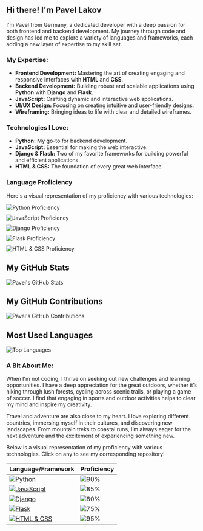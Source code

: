  ## Hi there! I'm Pavel Lakov

I'm Pavel from Germany, a dedicated developer with a deep passion for both frontend and backend development. My journey through code and design has led me to explore a variety of languages and frameworks, each adding a new layer of expertise to my skill set.

### My Expertise:
- **Frontend Development:** Mastering the art of creating engaging and responsive interfaces with **HTML** and **CSS**.
- **Backend Development:** Building robust and scalable applications using **Python** with **Django** and **Flask**.
- **JavaScript:** Crafting dynamic and interactive web applications.
- **UI/UX Design:** Focusing on creating intuitive and user-friendly designs.
- **Wireframing:** Bringing ideas to life with clear and detailed wireframes.

### Technologies I Love:
- **Python:** My go-to for backend development.
- **JavaScript:** Essential for making the web interactive.
- **Django & Flask:** Two of my favorite frameworks for building powerful and efficient applications.
- **HTML & CSS:** The foundation of every great web interface.
### Language Proficiency

Here's a visual representation of my proficiency with various technologies:

<div style="display: flex; align-items: center; margin-bottom: 10px;">
  <img src="https://img.shields.io/badge/Python-90%25-306998?style=for-the-badge&logo=python&logoColor=white" alt="Python Proficiency" style="margin-right: 10px;" />
  
</div>

<div style="display: flex; align-items: center; margin-bottom: 10px;">
  <img src="https://img.shields.io/badge/JavaScript-85%25-f7df1e?style=for-the-badge&logo=javascript&logoColor=white" alt="JavaScript Proficiency" style="margin-right: 10px;" />
 
</div>

<div style="display: flex; align-items: center; margin-bottom: 10px;">
  <img src="https://img.shields.io/badge/Django-80%25-092e20?style=for-the-badge&logo=django&logoColor=white" alt="Django Proficiency" style="margin-right: 10px;" />
  
</div>

<div style="display: flex; align-items: center; margin-bottom: 10px;">
  <img src="https://img.shields.io/badge/Flask-75%25-000000?style=for-the-badge&logo=flask&logoColor=white" alt="Flask Proficiency" style="margin-right: 10px;" />
  
</div>

<div style="display: flex; align-items: center; margin-bottom: 10px;">
  <img src="https://img.shields.io/badge/HTML%20%26%20CSS-95%25-e34c26?style=for-the-badge&logo=html5&logoColor=white" alt="HTML & CSS Proficiency" style="margin-right: 10px;" />
  
</div>

## My GitHub Stats

![Pavel's GitHub Stats](https://github-readme-stats.vercel.app/api?username=PavelLakov&show_icons=true&theme=radical)


## My GitHub Contributions

![Pavel's GitHub Contributions](https://github-readme-streak-stats.herokuapp.com/?user=PavelLakov&theme=radical)

## Most Used Languages

![Top Languages](https://github-readme-stats.vercel.app/api/top-langs/?username=PavelLakov&layout=compact&theme=radical)


### A Bit About Me:
When I'm not coding, I thrive on seeking out new challenges and learning opportunities. I have a deep appreciation for the great outdoors, whether it’s hiking through lush forests, cycling across scenic trails, or playing a game of soccer. I find that engaging in sports and outdoor activities helps to clear my mind and inspire my creativity.

Travel and adventure are also close to my heart. I love exploring different countries, immersing myself in their cultures, and discovering new landscapes. From mountain treks to coastal runs, I’m always eager for the next adventure and the excitement of experiencing something new.


 
Below is a visual representation of my proficiency with various technologies. Click on any to see my corresponding repository!

| Language/Framework | Proficiency |
|--------------------|-------------|
| [![Python](https://img.shields.io/badge/Python-90%25-306998?style=for-the-badge&logo=python&logoColor=white)](https://github.com/PavelLakov/python-projects) | ![90%](https://progress-bar.dev/90) |
| [![JavaScript](https://img.shields.io/badge/JavaScript-85%25-f7df1e?style=for-the-badge&logo=javascript&logoColor=white)](https://github.com/PavelLakov/js-projects) | ![85%](https://progress-bar.dev/85) |
| [![Django](https://img.shields.io/badge/Django-80%25-092e20?style=for-the-badge&logo=django&logoColor=white)](https://github.com/PavelLakov/django-apps) | ![80%](https://progress-bar.dev/80) |
| [![Flask](https://img.shields.io/badge/Flask-75%25-000000?style=for-the-badge&logo=flask&logoColor=white)](https://github.com/PavelLakov/flask-app) | ![75%](https://progress-bar.dev/75) |
| [![HTML & CSS](https://img.shields.io/badge/HTML%20&%20CSS-95%25-e34c26?style=for-the-badge&logo=html5&logoColor=white)](https://github.com/PavelLakov/html-css-projects) | ![95%](https://progress-bar.dev/95) |
